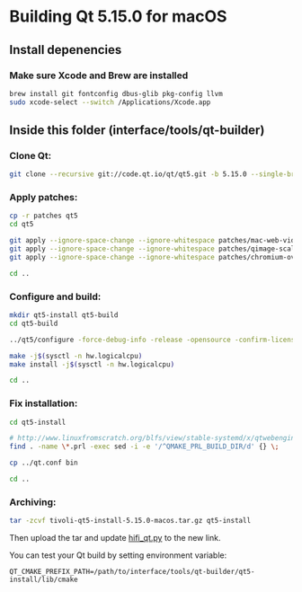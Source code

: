 # Building Qt 5.15.0 for macOS

## Install depenencies

### Make sure Xcode and Brew are installed

```bash
brew install git fontconfig dbus-glib pkg-config llvm
sudo xcode-select --switch /Applications/Xcode.app
```

## Inside this folder (interface/tools/qt-builder)

### Clone Qt:

```bash
git clone --recursive git://code.qt.io/qt/qt5.git -b 5.15.0 --single-branch
```

### Apply patches:

```bash
cp -r patches qt5
cd qt5

git apply --ignore-space-change --ignore-whitespace patches/mac-web-video.patch
git apply --ignore-space-change --ignore-whitespace patches/qimage-scaled-multithread-fix.patch
git apply --ignore-space-change --ignore-whitespace patches/chromium-override-audio-output-permission.patch

cd ..
```

### Configure and build:

```bash
mkdir qt5-install qt5-build
cd qt5-build

../qt5/configure -force-debug-info -release -opensource -confirm-license -recheck-all -qt-zlib -qt-libjpeg -qt-libpng -qt-freetype -qt-pcre -qt-harfbuzz -nomake tools -nomake tests -nomake examples -skip qttranslations -skip qtserialport -skip qt3d -skip qtlocation -skip qtwayland -skip qtsensors -skip qtgamepad -skip qtspeech -skip qtcharts -skip qtx11extras -skip qtmacextras -skip qtvirtualkeyboard -skip qtpurchasing -skip qtdatavis3d -skip qtpim -skip qtdocgallery -webengine-proprietary-codecs -no-warnings-are-errors -no-pch -c++std c++14 -prefix ../qt5-install

make -j$(sysctl -n hw.logicalcpu)
make install -j$(sysctl -n hw.logicalcpu)

cd ..
```

### Fix installation:

```bash
cd qt5-install

# http://www.linuxfromscratch.org/blfs/view/stable-systemd/x/qtwebengine.html
find . -name \*.prl -exec sed -i -e '/^QMAKE_PRL_BUILD_DIR/d' {} \;

cp ../qt.conf bin

cd ..
```

### Archiving:

```bash
tar -zcvf tivoli-qt5-install-5.15.0-macos.tar.gz qt5-install
```

Then upload the tar and update [hifi_qt.py](../../hifi_qt.py) to the new link.

You can test your Qt build by setting environment variable:

```env
QT_CMAKE_PREFIX_PATH=/path/to/interface/tools/qt-builder/qt5-install/lib/cmake
```
